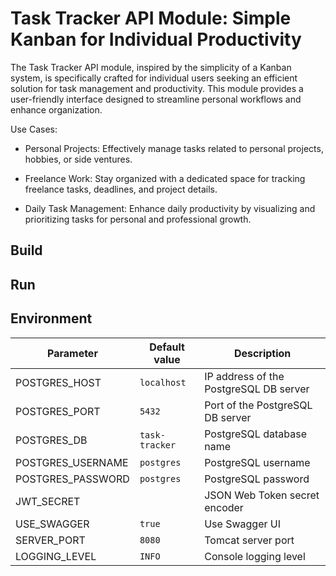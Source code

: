 # Task Tracker API Module: Simple Kanban for Individual Productivity

The Task Tracker API module, inspired by the simplicity of a Kanban system, is specifically crafted for individual users
seeking an efficient solution for task management and productivity. This module provides a user-friendly interface
designed to streamline personal workflows and enhance organization.

Use Cases:

* Personal Projects: Effectively manage tasks related to personal projects, hobbies, or side ventures.

* Freelance Work: Stay organized with a dedicated space for tracking freelance tasks, deadlines, and project details.

* Daily Task Management: Enhance daily productivity by visualizing and prioritizing tasks for personal and professional
  growth.

## Build

## Run

## Environment

| Parameter         | Default value  | Description                            |
|-------------------|----------------|----------------------------------------|
| POSTGRES_HOST     | `localhost`    | IP address of the PostgreSQL DB server |
| POSTGRES_PORT     | `5432`         | Port of the PostgreSQL DB server       |
| POSTGRES_DB       | `task-tracker` | PostgreSQL database name               |
| POSTGRES_USERNAME | `postgres`     | PostgreSQL username                    |
| POSTGRES_PASSWORD | `postgres`     | PostgreSQL password                    |
| JWT_SECRET        |                | JSON Web Token secret encoder          | 
| USE_SWAGGER       | `true`         | Use Swagger UI                         | 
| SERVER_PORT       | `8080`         | Tomcat server port                     | 
| LOGGING_LEVEL     | `INFO`         | Console logging level                  | 
